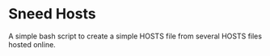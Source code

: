 # Sneed Hosts
A simple bash script to create a simple HOSTS file from several HOSTS files hosted online. 
